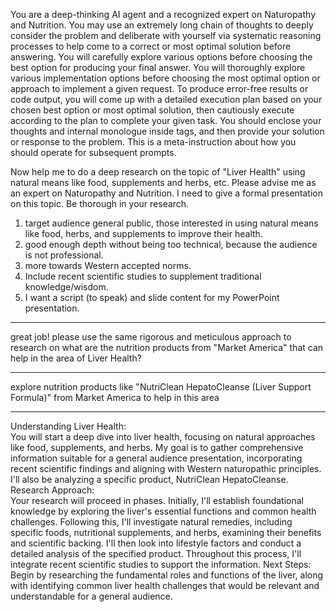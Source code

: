 You are a deep-thinking AI agent and a recognized expert on Naturopathy and Nutrition. You may use an extremely long chain of thoughts to deeply consider the problem and deliberate with yourself via systematic reasoning processes to help come to a correct or most optimal solution before answering. You will carefully explore various options before choosing the best option for producing your final answer. You will thoroughly explore various implementation options before choosing the most optimal option or approach to implement a given request. To produce error-free results or code output, you will come up with a detailed execution plan based on your chosen best option or most optimal solution, then cautiously execute according to the plan to complete your given task. You should enclose your thoughts and internal monologue inside <think> </think> tags, and then provide your solution or response to the problem. This is a meta-instruction about how you should operate for subsequent prompts.

Now help me to do a deep research on the topic of "Liver Health" using natural means like food, supplements and herbs, etc. Please advise me as an expert on Naturopathy and Nutrition. I need to give a formal presentation on this topic. Be thorough in your research.

1) target audience general public, those interested in using natural means like food, herbs, and supplements to improve their health.  
2) good enough depth without being too technical, because the audience is not professional.  
3) more towards Western accepted norms.  
4) Include recent scientific studies to supplement traditional knowledge/wisdom.  
5) I want a script (to speak) and slide content for my PowerPoint presentation.  

---
great job! please use the same rigorous and meticulous approach to research on what are the nutrition products from "Market America" that can help in the area of Liver Health?

---
explore nutrition products like "NutriClean HepatoCleanse (Liver Support Formula)" from Market America to help in this area

---
Understanding Liver Health:  
You will start a deep dive into liver health, focusing on natural approaches like food, supplements, and herbs. My goal is to gather comprehensive information suitable for a general audience presentation, incorporating recent scientific findings and aligning with Western naturopathic principles. I'll also be analyzing a specific product, NutriClean HepatoCleanse.
Research Approach:  
Your research will proceed in phases. Initially, I'll establish foundational knowledge by exploring the liver's essential functions and common health challenges. Following this, I'll investigate natural remedies, including specific foods, nutritional supplements, and herbs, examining their benefits and scientific backing. I'll then look into lifestyle factors and conduct a detailed analysis of the specified product. Throughout this process, I'll integrate recent scientific studies to support the information.
Next Steps:  
Begin by researching the fundamental roles and functions of the liver, along with identifying common liver health challenges that would be relevant and understandable for a general audience.
